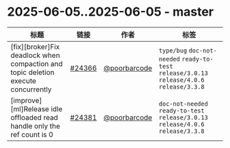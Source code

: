 # 2025-06-05..2025-06-05 - master
| 标题 | 链接 | 作者 | 标签 |
| - | :--: | :--: | - |
| [fix][broker]Fix deadlock when compaction and topic deletion execute concurrently | [#24366](https://github.com/apache/pulsar/pull/24366) | [@poorbarcode](https://github.com/poorbarcode) | `type/bug` `doc-not-needed` `ready-to-test` `release/3.0.13` `release/4.0.6` `release/3.3.8`  | 
| [improve][ml]Release idle offloaded read handle only the ref count is 0 | [#24381](https://github.com/apache/pulsar/pull/24381) | [@poorbarcode](https://github.com/poorbarcode) | `doc-not-needed` `ready-to-test` `release/3.0.13` `release/4.0.6` `release/3.3.8`  | 
